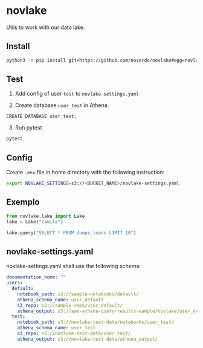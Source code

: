 # novlake

Utils to work with our data lake.

## Install

```bash
python3 -m pip install git+https://github.com/noverde/novlake#egg=novlake

```

## Test

1. Add config of user `test` to `novlake-settings.yaml`

2. Create database `user_test` in Athena.

```
CREATE DATABASE user_test;
```

3. Run pytest

```bash
pytest

```


## Config


Create `.env` file in home directory with the following instruction:

```bash
export NOVLAKE_SETTINGS=s3://<BUCKET_NAME>/novlake-settings.yaml

```


## Exemplo

```python
from novlake.lake import Lake
lake = Lake("camila")

lake.query("SELECT * FROM dumps.loans LIMIT 10")

```


## novlake-settings.yaml

novlake-settings.yaml shall use the following schema:

```yaml
documentation_home: ""
users:
  default:
    notebook_path: s3://sample-notebooks/default/
    athena_schema_name: user_default
    s3_repo: s3://sample-repo/user_default/
    athena_output: s3://aws-athena-query-results-sample/novlake/user_default/
  test:
    notebook_path: s3://novlake-test-data/notebooks/user_test/
    athena_schema_name: user_test
    s3_repo: s3://novlake-test-data/user_test/
    athena_output: s3://novlake-test-data/athena_output/
```